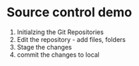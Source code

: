 # Source control demo


1. Initialzing the Git Repositories
2. Edit the repository - add files, folders
3. Stage the changes
4. commit the changes to local

